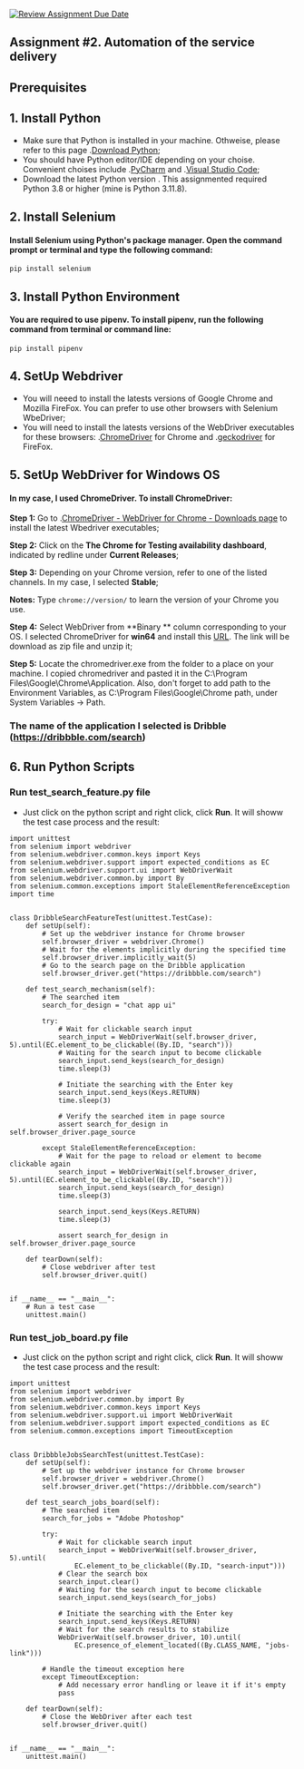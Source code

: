 [![Review Assignment Due Date](https://classroom.github.com/assets/deadline-readme-button-24ddc0f5d75046c5622901739e7c5dd533143b0c8e959d652212380cedb1ea36.svg)](https://classroom.github.com/a/jwssRZI4)

## Assignment #2. Automation of the service delivery
## Prerequisites

## 1. Install Python
* Make sure that Python is installed in your machine. Othweise, please refer to this page .[Download Python](https://www.python.org/);
* You should have Python editor/IDE depending on your choise. Convenient choises include .[PyCharm](https://www.jetbrains.com/pycharm/download/?section=windows) and .[Visual Studio Code](https://code.visualstudio.com/download);
* Download the latest Python version . This assignmented required Python 3.8 or higher (mine is Python 3.11.8).

## 2. Install Selenium 
#### Install Selenium using Python's package manager. Open the command prompt or terminal and type the following command:
```
pip install selenium
```
## 3. Install Python Environment
#### You are required to use pipenv. To install pipenv, run the following command from terminal or command line:
```
pip install pipenv
```

## 4. SetUp Webdriver
* You will neeed to install the latests versions of Google Chrome and Mozilla FireFox. You can prefer to use other browsers with Selenium WbeDriver;
* You will need to install the latests versions of the WebDriver executables for these browsers: .[ChromeDriver](https://chromedriver.chromium.org/downloads) for Chrome and .[geckodriver](https://github.com/mozilla/geckodriver/releases) for FireFox.

## 5. SetUp WebDriver for Windows OS
#### In my case, I used ChromeDriver. To install ChromeDriver:
**Step 1:** Go to .[ChromeDriver - WebDriver for Chrome - Downloads page](https://chromedriver.chromium.org/downloads) to install the latest Wbedriver executables;

**Step 2:** Click on the **The Chrome for Testing availability dashboard**, indicated by redline under **Current Releases**;

**Step 3:** Depending on your Chrome version, refer to one of the listed channels. In my case, I selected **Stable**;

**Notes:** Type ```chrome://version/``` to learn the version of your Chrome you use.

**Step 4:** Select WebDriver from **Binary ** column corresponding to your OS. I selected ChromeDriver for **win64** and install this [URL](https://storage.googleapis.com/chrome-for-testing-public/122.0.6261.111/win64/chromedriver-win64.zip). The link will be download as zip file and unzip it;

**Step 5:** Locate the chromedriver.exe from the folder to a place on your machine. I copied chromedriver and pasted it in the C:\Program Files\Google\Chrome\Application. Also, don't forget to add path to the Environment Variables, as C:\Program Files\Google\Chrome path, under System Variables -> Path.

### The name of the application I selected is Dribble (https://dribbble.com/search)

## 6. Run Python Scripts
### Run test_search_feature.py file
* Just click on the python script and right click, click **Run**. It will showw the test case process and the result:

```
import unittest
from selenium import webdriver
from selenium.webdriver.common.keys import Keys
from selenium.webdriver.support import expected_conditions as EC
from selenium.webdriver.support.ui import WebDriverWait
from selenium.webdriver.common.by import By
from selenium.common.exceptions import StaleElementReferenceException
import time


class DribbleSearchFeatureTest(unittest.TestCase):
    def setUp(self):
        # Set up the webdriver instance for Chrome browser
        self.browser_driver = webdriver.Chrome()
        # Wait for the elements implicitly during the specified time
        self.browser_driver.implicitly_wait(5)
        # Go to the search page on the Dribble application
        self.browser_driver.get("https://dribbble.com/search")

    def test_search_mechanism(self):
        # The searched item
        search_for_design = "chat app ui"

        try:
            # Wait for clickable search input
            search_input = WebDriverWait(self.browser_driver, 5).until(EC.element_to_be_clickable((By.ID, "search")))
            # Waiting for the search input to become clickable
            search_input.send_keys(search_for_design)
            time.sleep(3)

            # Initiate the searching with the Enter key
            search_input.send_keys(Keys.RETURN)
            time.sleep(3)

            # Verify the searched item in page source
            assert search_for_design in self.browser_driver.page_source

        except StaleElementReferenceException:
            # Wait for the page to reload or element to become clickable again
            search_input = WebDriverWait(self.browser_driver, 5).until(EC.element_to_be_clickable((By.ID, "search")))
            search_input.send_keys(search_for_design)
            time.sleep(3)

            search_input.send_keys(Keys.RETURN)
            time.sleep(3)

            assert search_for_design in self.browser_driver.page_source

    def tearDown(self):
        # Close webdriver after test
        self.browser_driver.quit()


if __name__ == "__main__":
    # Run a test case
    unittest.main()
```

### Run test_job_board.py file
* Just click on the python script and right click, click **Run**. It will showw the test case process and the result:

```
import unittest
from selenium import webdriver
from selenium.webdriver.common.by import By
from selenium.webdriver.common.keys import Keys
from selenium.webdriver.support.ui import WebDriverWait
from selenium.webdriver.support import expected_conditions as EC
from selenium.common.exceptions import TimeoutException


class DribbbleJobsSearchTest(unittest.TestCase):
    def setUp(self):
        # Set up the webdriver instance for Chrome browser
        self.browser_driver = webdriver.Chrome()
        self.browser_driver.get("https://dribbble.com/search")

    def test_search_jobs_board(self):
        # The searched item
        search_for_jobs = "Adobe Photoshop"

        try:
            # Wait for clickable search input
            search_input = WebDriverWait(self.browser_driver, 5).until(
                EC.element_to_be_clickable((By.ID, "search-input")))
            # Clear the search box
            search_input.clear()
            # Waiting for the search input to become clickable
            search_input.send_keys(search_for_jobs)

            # Initiate the searching with the Enter key
            search_input.send_keys(Keys.RETURN)
            # Wait for the search results to stabilize
            WebDriverWait(self.browser_driver, 10).until(
                EC.presence_of_element_located((By.CLASS_NAME, "jobs-link")))

        # Handle the timeout exception here
        except TimeoutException:
            # Add necessary error handling or leave it if it's empty
            pass

    def tearDown(self):
        # Close the WebDriver after each test
        self.browser_driver.quit()


if __name__ == "__main__":
    unittest.main()
```


  




